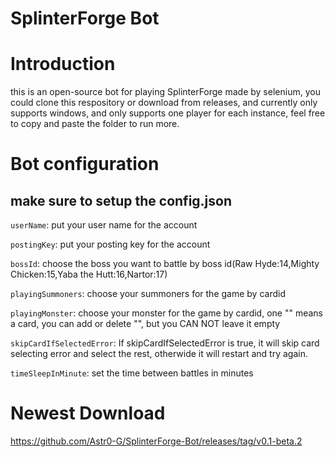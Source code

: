 # SplinterForge Bot

# Introduction

this is an open-source bot for playing SplinterForge made by selenium, you could clone this respository or download from releases, and currently only supports windows, and only supports one player for each instance, feel free to copy and paste the folder to run more.

# Bot configuration

## make sure to setup the config.json

`userName`: put your user name for the account

`postingKey`: put your posting key for the account

`bossId`: choose the boss you want to battle by boss id(Raw Hyde:14,Mighty Chicken:15,Yaba the Hutt:16,Nartor:17)

`playingSummoners`: choose your summoners for the game by cardid

`playingMonster`: choose your monster for the game by cardid, one "" means a card, you can add or delete "", but you CAN NOT leave it empty

`skipCardIfSelectedError`: If skipCardIfSelectedError is true, it will skip card selecting error and select the rest, otherwide it will restart and try again.

`timeSleepInMinute`: set the time between battles in minutes

# Newest Download

https://github.com/Astr0-G/SplinterForge-Bot/releases/tag/v0.1-beta.2

